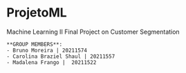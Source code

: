 # ProjetoML
Machine Learning II Final Project on Customer Segmentation

    **GROUP MEMBERS**:
    - Bruno Moreira | 20211574
    - Carolina Braziel Shaul | 20211557
    - Madalena Frango |  20211522
